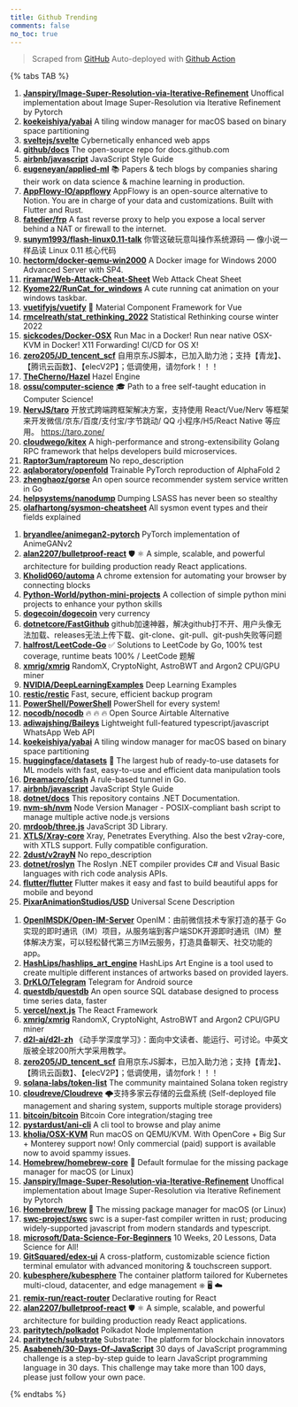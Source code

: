 ```yaml
---
title: Github Trending
comments: false
no_toc: true
---
```


> Scraped from [GitHub](https://github.com/trending)
Auto-deployed with [Github Action](https://docs.github.com/en/actions)

{% tabs TAB %}
<!-- tab Daily -->
1. [**Janspiry/Image-Super-Resolution-via-Iterative-Refinement**](https://github.com/Janspiry/Image-Super-Resolution-via-Iterative-Refinement)
Unoffical implementation about Image Super-Resolution via Iterative Refinement by Pytorch
2. [**koekeishiya/yabai**](https://github.com/koekeishiya/yabai)
A tiling window manager for macOS based on binary space partitioning
3. [**sveltejs/svelte**](https://github.com/sveltejs/svelte)
Cybernetically enhanced web apps
4. [**github/docs**](https://github.com/github/docs)
The open-source repo for docs.github.com
5. [**airbnb/javascript**](https://github.com/airbnb/javascript)
JavaScript Style Guide
6. [**eugeneyan/applied-ml**](https://github.com/eugeneyan/applied-ml)
📚 Papers & tech blogs by companies sharing their work on data science & machine learning in production.
7. [**AppFlowy-IO/appflowy**](https://github.com/AppFlowy-IO/appflowy)
AppFlowy is an open-source alternative to Notion. You are in charge of your data and customizations. Built with Flutter and Rust.
8. [**fatedier/frp**](https://github.com/fatedier/frp)
A fast reverse proxy to help you expose a local server behind a NAT or firewall to the internet.
9. [**sunym1993/flash-linux0.11-talk**](https://github.com/sunym1993/flash-linux0.11-talk)
你管这破玩意叫操作系统源码 — 像小说一样品读 Linux 0.11 核心代码
10. [**hectorm/docker-qemu-win2000**](https://github.com/hectorm/docker-qemu-win2000)
A Docker image for Windows 2000 Advanced Server with SP4.
11. [**riramar/Web-Attack-Cheat-Sheet**](https://github.com/riramar/Web-Attack-Cheat-Sheet)
Web Attack Cheat Sheet
12. [**Kyome22/RunCat_for_windows**](https://github.com/Kyome22/RunCat_for_windows)
A cute running cat animation on your windows taskbar.
13. [**vuetifyjs/vuetify**](https://github.com/vuetifyjs/vuetify)
🐉 Material Component Framework for Vue
14. [**rmcelreath/stat_rethinking_2022**](https://github.com/rmcelreath/stat_rethinking_2022)
Statistical Rethinking course winter 2022
15. [**sickcodes/Docker-OSX**](https://github.com/sickcodes/Docker-OSX)
Run Mac in a Docker! Run near native OSX-KVM in Docker! X11 Forwarding! CI/CD for OS X!
16. [**zero205/JD_tencent_scf**](https://github.com/zero205/JD_tencent_scf)
自用京东JS脚本，已加入助力池；支持【青龙】、【腾讯云函数】、【elecV2P】；低调使用，请勿fork！！！
17. [**TheCherno/Hazel**](https://github.com/TheCherno/Hazel)
Hazel Engine
18. [**ossu/computer-science**](https://github.com/ossu/computer-science)
🎓 Path to a free self-taught education in Computer Science!
19. [**NervJS/taro**](https://github.com/NervJS/taro)
开放式跨端跨框架解决方案，支持使用 React/Vue/Nerv 等框架来开发微信/京东/百度/支付宝/字节跳动/ QQ 小程序/H5/React Native 等应用。 https://taro.zone/
20. [**cloudwego/kitex**](https://github.com/cloudwego/kitex)
A high-performance and strong-extensibility Golang RPC framework that helps developers build microservices.
21. [**Raptor3um/raptoreum**](https://github.com/Raptor3um/raptoreum)
No repo_description
22. [**aqlaboratory/openfold**](https://github.com/aqlaboratory/openfold)
Trainable PyTorch reproduction of AlphaFold 2
23. [**zhenghaoz/gorse**](https://github.com/zhenghaoz/gorse)
An open source recommender system service written in Go
24. [**helpsystems/nanodump**](https://github.com/helpsystems/nanodump)
Dumping LSASS has never been so stealthy
25. [**olafhartong/sysmon-cheatsheet**](https://github.com/olafhartong/sysmon-cheatsheet)
All sysmon event types and their fields explained
<!-- endtab -->
<!-- tab Weekly -->
1. [**bryandlee/animegan2-pytorch**](https://github.com/bryandlee/animegan2-pytorch)
PyTorch implementation of AnimeGANv2
2. [**alan2207/bulletproof-react**](https://github.com/alan2207/bulletproof-react)
🛡️ ⚛️ A simple, scalable, and powerful architecture for building production ready React applications.
3. [**Kholid060/automa**](https://github.com/Kholid060/automa)
A chrome extension for automating your browser by connecting blocks
4. [**Python-World/python-mini-projects**](https://github.com/Python-World/python-mini-projects)
A collection of simple python mini projects to enhance your python skills
5. [**dogecoin/dogecoin**](https://github.com/dogecoin/dogecoin)
very currency
6. [**dotnetcore/FastGithub**](https://github.com/dotnetcore/FastGithub)
github加速神器，解决github打不开、用户头像无法加载、releases无法上传下载、git-clone、git-pull、git-push失败等问题
7. [**halfrost/LeetCode-Go**](https://github.com/halfrost/LeetCode-Go)
✅ Solutions to LeetCode by Go, 100% test coverage, runtime beats 100% / LeetCode 题解
8. [**xmrig/xmrig**](https://github.com/xmrig/xmrig)
RandomX, CryptoNight, AstroBWT and Argon2 CPU/GPU miner
9. [**NVIDIA/DeepLearningExamples**](https://github.com/NVIDIA/DeepLearningExamples)
Deep Learning Examples
10. [**restic/restic**](https://github.com/restic/restic)
Fast, secure, efficient backup program
11. [**PowerShell/PowerShell**](https://github.com/PowerShell/PowerShell)
PowerShell for every system!
12. [**nocodb/nocodb**](https://github.com/nocodb/nocodb)
🔥 🔥 🔥 Open Source Airtable Alternative
13. [**adiwajshing/Baileys**](https://github.com/adiwajshing/Baileys)
Lightweight full-featured typescript/javascript WhatsApp Web API
14. [**koekeishiya/yabai**](https://github.com/koekeishiya/yabai)
A tiling window manager for macOS based on binary space partitioning
15. [**huggingface/datasets**](https://github.com/huggingface/datasets)
🤗 The largest hub of ready-to-use datasets for ML models with fast, easy-to-use and efficient data manipulation tools
16. [**Dreamacro/clash**](https://github.com/Dreamacro/clash)
A rule-based tunnel in Go.
17. [**airbnb/javascript**](https://github.com/airbnb/javascript)
JavaScript Style Guide
18. [**dotnet/docs**](https://github.com/dotnet/docs)
This repository contains .NET Documentation.
19. [**nvm-sh/nvm**](https://github.com/nvm-sh/nvm)
Node Version Manager - POSIX-compliant bash script to manage multiple active node.js versions
20. [**mrdoob/three.js**](https://github.com/mrdoob/three.js)
JavaScript 3D Library.
21. [**XTLS/Xray-core**](https://github.com/XTLS/Xray-core)
Xray, Penetrates Everything. Also the best v2ray-core, with XTLS support. Fully compatible configuration.
22. [**2dust/v2rayN**](https://github.com/2dust/v2rayN)
No repo_description
23. [**dotnet/roslyn**](https://github.com/dotnet/roslyn)
The Roslyn .NET compiler provides C# and Visual Basic languages with rich code analysis APIs.
24. [**flutter/flutter**](https://github.com/flutter/flutter)
Flutter makes it easy and fast to build beautiful apps for mobile and beyond
25. [**PixarAnimationStudios/USD**](https://github.com/PixarAnimationStudios/USD)
Universal Scene Description
<!-- endtab -->
<!-- tab Monthly -->
1. [**OpenIMSDK/Open-IM-Server**](https://github.com/OpenIMSDK/Open-IM-Server)
OpenIM：由前微信技术专家打造的基于 Go 实现的即时通讯（IM）项目，从服务端到客户端SDK开源即时通讯（IM）整体解决方案，可以轻松替代第三方IM云服务，打造具备聊天、社交功能的app。
2. [**HashLips/hashlips_art_engine**](https://github.com/HashLips/hashlips_art_engine)
HashLips Art Engine is a tool used to create multiple different instances of artworks based on provided layers.
3. [**DrKLO/Telegram**](https://github.com/DrKLO/Telegram)
Telegram for Android source
4. [**questdb/questdb**](https://github.com/questdb/questdb)
An open source SQL database designed to process time series data, faster
5. [**vercel/next.js**](https://github.com/vercel/next.js)
The React Framework
6. [**xmrig/xmrig**](https://github.com/xmrig/xmrig)
RandomX, CryptoNight, AstroBWT and Argon2 CPU/GPU miner
7. [**d2l-ai/d2l-zh**](https://github.com/d2l-ai/d2l-zh)
《动手学深度学习》：面向中文读者、能运行、可讨论。中英文版被全球200所大学采用教学。
8. [**zero205/JD_tencent_scf**](https://github.com/zero205/JD_tencent_scf)
自用京东JS脚本，已加入助力池；支持【青龙】、【腾讯云函数】、【elecV2P】；低调使用，请勿fork！！！
9. [**solana-labs/token-list**](https://github.com/solana-labs/token-list)
The community maintained Solana token registry
10. [**cloudreve/Cloudreve**](https://github.com/cloudreve/Cloudreve)
🌩支持多家云存储的云盘系统 (Self-deployed file management and sharing system, supports multiple storage providers)
11. [**bitcoin/bitcoin**](https://github.com/bitcoin/bitcoin)
Bitcoin Core integration/staging tree
12. [**pystardust/ani-cli**](https://github.com/pystardust/ani-cli)
A cli tool to browse and play anime
13. [**kholia/OSX-KVM**](https://github.com/kholia/OSX-KVM)
Run macOS on QEMU/KVM. With OpenCore + Big Sur + Monterey support now! Only commercial (paid) support is available now to avoid spammy issues.
14. [**Homebrew/homebrew-core**](https://github.com/Homebrew/homebrew-core)
🍻 Default formulae for the missing package manager for macOS (or Linux)
15. [**Janspiry/Image-Super-Resolution-via-Iterative-Refinement**](https://github.com/Janspiry/Image-Super-Resolution-via-Iterative-Refinement)
Unoffical implementation about Image Super-Resolution via Iterative Refinement by Pytorch
16. [**Homebrew/brew**](https://github.com/Homebrew/brew)
🍺 The missing package manager for macOS (or Linux)
17. [**swc-project/swc**](https://github.com/swc-project/swc)
swc is a super-fast compiler written in rust; producing widely-supported javascript from modern standards and typescript.
18. [**microsoft/Data-Science-For-Beginners**](https://github.com/microsoft/Data-Science-For-Beginners)
10 Weeks, 20 Lessons, Data Science for All!
19. [**GitSquared/edex-ui**](https://github.com/GitSquared/edex-ui)
A cross-platform, customizable science fiction terminal emulator with advanced monitoring & touchscreen support.
20. [**kubesphere/kubesphere**](https://github.com/kubesphere/kubesphere)
The container platform tailored for Kubernetes multi-cloud, datacenter, and edge management ⎈ 🖥 ☁️
21. [**remix-run/react-router**](https://github.com/remix-run/react-router)
Declarative routing for React
22. [**alan2207/bulletproof-react**](https://github.com/alan2207/bulletproof-react)
🛡️ ⚛️ A simple, scalable, and powerful architecture for building production ready React applications.
23. [**paritytech/polkadot**](https://github.com/paritytech/polkadot)
Polkadot Node Implementation
24. [**paritytech/substrate**](https://github.com/paritytech/substrate)
Substrate: The platform for blockchain innovators
25. [**Asabeneh/30-Days-Of-JavaScript**](https://github.com/Asabeneh/30-Days-Of-JavaScript)
30 days of JavaScript programming challenge is a step-by-step guide to learn JavaScript programming language in 30 days. This challenge may take more than 100 days, please just follow your own pace.
<!-- endtab -->
{% endtabs %}
